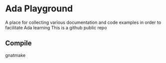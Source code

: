 # Ada Playground
A place for collecting various documentation and code examples in order to facilitate Ada learning
This is a github public repo

## Compile
gnatmake <filename>
